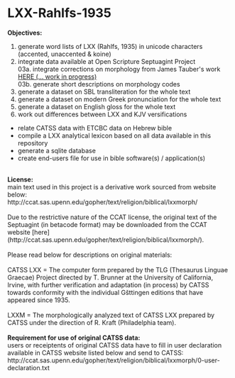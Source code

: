 # LXX-Rahlfs-1935

<b>Objectives:</b><br />
01. generate word lists of LXX (Rahlfs, 1935) in unicode characters (accented, unaccented & koine)<br />
02. integrate data available at Open Scripture Septuagint Project<br />
03a. integrate corrections on morphology from James Tauber's work <a href='https://github.com/jtauber/greek-inflexion'>HERE (... work in progress)</a><br />
03b. generate short descriptions on morphology codes
04. generate a dataset on SBL transliteration for the whole text
05. generate a dataset on modern Greek pronunciation for the whole text<br />
06. generate a dataset on English gloss for the whole text<br />
07. work out differences between LXX and KJV versifications<br />
- relate CATSS data with ETCBC data on Hebrew bible<br />
- compile a LXX analytical lexicon based on all data available in this repository
- generate a sqlite database<br />
- create end-users file for use in bible software(s) / application(s)<br />
<br />
<b>License:</b><br />
main text used in this project is a derivative work sourced from website below:<br /> http://ccat.sas.upenn.edu/gopher/text/religion/biblical/lxxmorph/<br />
<br />
Due to the restrictive nature of the CCAT license, the original text
of the Septuagint (in betacode format) may be downloaded from the CCAT website
[here](http://ccat.sas.upenn.edu/gopher/text/religion/biblical/lxxmorph/).<br />
<br />
Please read below for descriptions on original materials:<br />
<br />
CATSS LXX = The computer form prepared by the TLG (Thesaurus 
Linguae Graecae) Project directed by T. Brunner at the University 
of California, Irvine, with further verification and adaptation 
(in process) by CATSS towards conformity with the individual 
Gšttingen editions that have appeared since 1935. <br />
<br />
LXXM = The morphologically analyzed text of CATSS LXX prepared by CATSS
under the direction of R. Kraft (Philadelphia team). <br />
<br />
<b>Requirement for use of original CATSS data:</b><br />
users or receiptents of original CATSS data have to fill in user declaration available in CATSS website listed below and send to CATSS:<br />
http://ccat.sas.upenn.edu/gopher/text/religion/biblical/lxxmorph/0-user-declaration.txt

